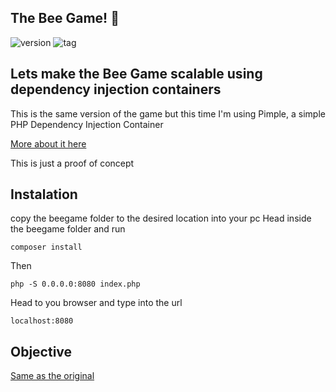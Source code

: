 ## The Bee Game! :honeybee:

![version](https://img.shields.io/badge/php-7.2-blue.svg?logo=php) 
![tag](https://img.shields.io/badge/tag-bee_game-green.svg) 

## Lets make the Bee Game scalable using dependency injection containers

This is the same version of the game but this time I'm using Pimple, a simple PHP Dependency Injection Container

[More about it here](https://pimple.symfony.com/)

This is just a proof of concept 

## Instalation
copy the beegame folder to the desired location into your pc
Head inside the beegame folder and run
```shelscript
composer install
```

Then
```shelscript
php -S 0.0.0.0:8080 index.php
```

Head to you browser and type into the url
```shelscript
localhost:8080
```

## Objective
[Same as the original](https://github.com/moisesgaspar22/samples/tree/master/beegame)
